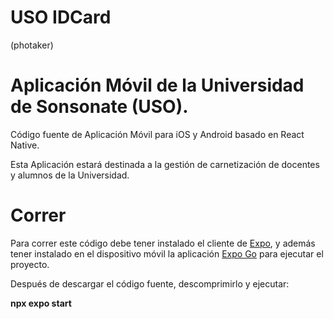 # USO IDCard 
(photaker)

# Aplicación Móvil de la Universidad de Sonsonate (USO).

Código fuente de Aplicación Móvil para iOS y Android basado en React Native.

Esta Aplicación estará destinada a la gestión de carnetización de docentes y alumnos de la Universidad.

# Correr

Para correr este código debe tener instalado el cliente de <a href="https://docs.expo.dev">Expo</a>, y además tener instalado en el dispositivo móvil la aplicación <a href="https://expo.dev/client">Expo Go</a> para ejecutar el proyecto.


Después de descargar el código fuente, descomprimirlo y ejecutar:

<Strong>npx expo start</Strong>

